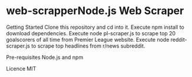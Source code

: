 # web-scrapperNode.js Web Scraper

Getting Started
Clone this repository and cd into it.
Execute npm install to download dependencies.
Execute node pl-scraper.js to scrape top 20 goalscorers of all time from Premier League website.
Execute node reddit-scraper.js to scrape top headlines from r/news subreddit.

Pre-requisites
Node.js and npm

Licence
MIT
